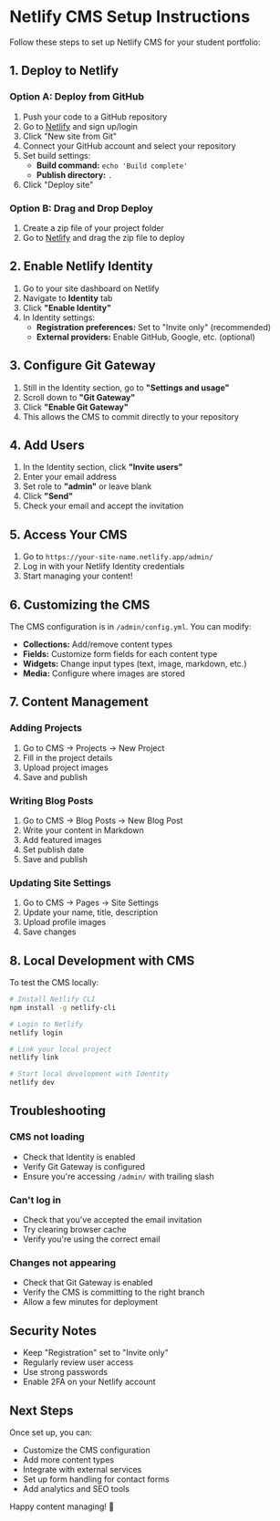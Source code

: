 # Netlify CMS Setup Instructions

Follow these steps to set up Netlify CMS for your student portfolio:

## 1. Deploy to Netlify

### Option A: Deploy from GitHub
1. Push your code to a GitHub repository
2. Go to [Netlify](https://netlify.com) and sign up/login
3. Click "New site from Git"
4. Connect your GitHub account and select your repository
5. Set build settings:
   - **Build command:** `echo 'Build complete'`
   - **Publish directory:** `.`
6. Click "Deploy site"

### Option B: Drag and Drop Deploy
1. Create a zip file of your project folder
2. Go to [Netlify](https://netlify.com) and drag the zip file to deploy

## 2. Enable Netlify Identity

1. Go to your site dashboard on Netlify
2. Navigate to **Identity** tab
3. Click **"Enable Identity"**
4. In Identity settings:
   - **Registration preferences:** Set to "Invite only" (recommended)
   - **External providers:** Enable GitHub, Google, etc. (optional)

## 3. Configure Git Gateway

1. Still in the Identity section, go to **"Settings and usage"**
2. Scroll down to **"Git Gateway"**
3. Click **"Enable Git Gateway"**
4. This allows the CMS to commit directly to your repository

## 4. Add Users

1. In the Identity section, click **"Invite users"**
2. Enter your email address
3. Set role to **"admin"** or leave blank
4. Click **"Send"**
5. Check your email and accept the invitation

## 5. Access Your CMS

1. Go to `https://your-site-name.netlify.app/admin/`
2. Log in with your Netlify Identity credentials
3. Start managing your content!

## 6. Customizing the CMS

The CMS configuration is in `/admin/config.yml`. You can modify:

- **Collections:** Add/remove content types
- **Fields:** Customize form fields for each content type  
- **Widgets:** Change input types (text, image, markdown, etc.)
- **Media:** Configure where images are stored

## 7. Content Management

### Adding Projects
1. Go to CMS → Projects → New Project
2. Fill in the project details
3. Upload project images
4. Save and publish

### Writing Blog Posts
1. Go to CMS → Blog Posts → New Blog Post  
2. Write your content in Markdown
3. Add featured images
4. Set publish date
5. Save and publish

### Updating Site Settings
1. Go to CMS → Pages → Site Settings
2. Update your name, title, description
3. Upload profile images
4. Save changes

## 8. Local Development with CMS

To test the CMS locally:

```bash
# Install Netlify CLI
npm install -g netlify-cli

# Login to Netlify
netlify login

# Link your local project
netlify link

# Start local development with Identity
netlify dev
```

## Troubleshooting

### CMS not loading
- Check that Identity is enabled
- Verify Git Gateway is configured
- Ensure you're accessing `/admin/` with trailing slash

### Can't log in
- Check that you've accepted the email invitation
- Try clearing browser cache
- Verify you're using the correct email

### Changes not appearing
- Check that Git Gateway is enabled
- Verify the CMS is committing to the right branch
- Allow a few minutes for deployment

## Security Notes

- Keep "Registration" set to "Invite only"
- Regularly review user access
- Use strong passwords
- Enable 2FA on your Netlify account

## Next Steps

Once set up, you can:
- Customize the CMS configuration
- Add more content types
- Integrate with external services
- Set up form handling for contact forms
- Add analytics and SEO tools

Happy content managing! 🚀
